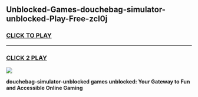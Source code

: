 
## Unblocked-Games-douchebag-simulator-unblocked-Play-Free-zcl0j
<h3>
<a href="https://premium76.site?title=douchebag-simulator-unblocked&ref=10A">CLICK TO PLAY</a></h3>
<hr>

<h3>
<a href="https://premium76.site?title=douchebag-simulator-unblocked&ref=10A">CLICK 2 PLAY</a>
  
</h3>

<a href="https://premium76.site?title=douchebag-simulator-unblocked&ref=10A"><img src="https://clearcache.store/games.png"></a>


**douchebag-simulator-unblocked games unblocked: Your Gateway to Fun and Accessible Online Gaming**
